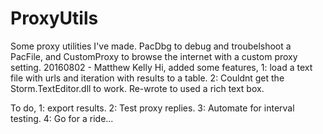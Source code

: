 ProxyUtils
==========

Some proxy utilities I've made. PacDbg to debug and troubelshoot a PacFile, and CustomProxy to browse the internet with a custom proxy setting.
20160802 - Matthew Kelly
Hi, added some features,
 1: load a text file with urls and iteration with results to a table.
 2: Couldnt get the Storm.TextEditor.dll to work. Re-wrote to used a rich text box.
 
To do,
 1: export results.
 2: Test proxy replies.
 3: Automate for interval testing.
 4: Go for a ride...
